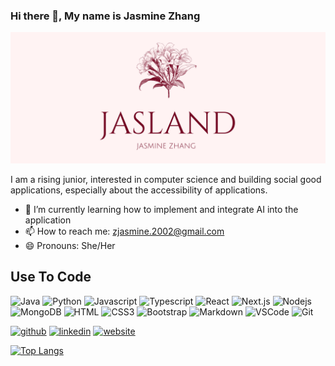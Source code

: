 ### Hi there 👋, My name is Jasmine Zhang
![](img/horizental-banner.png)

I am a rising junior, interested in computer science and building social good applications, especially about the accessibility of applications. 

- 🌱 I’m currently learning how to implement and integrate AI into the application 
- 📫 How to reach me: zjasmine.2002@gmail.com 
- 😄 Pronouns: She/Her

## Use To Code
![Java](https://img.shields.io/badge/Java-ED1D24?style=for-the-badge&labelColor=black&logo=Java&logoColor=3776AB)
![Python](https://img.shields.io/badge/Python-3776AB?style=for-the-badge&labelColor=black&logo=Python&logoColor=3776AB)
![Javascript](https://img.shields.io/badge/Javascript-F0DB4F?style=for-the-badge&labelColor=black&logo=javascript&logoColor=F0DB4F)
![Typescript](https://img.shields.io/badge/Typescript-007acc?style=for-the-badge&labelColor=black&logo=typescript&logoColor=007acc)
![React](https://img.shields.io/badge/-React-61DBFB?style=for-the-badge&labelColor=black&logo=react&logoColor=61DBFB)
![Next.js](https://img.shields.io/badge/next.js-000000?style=for-the-badge&logo=nextdotjs&logoColor=white)
![Nodejs](https://img.shields.io/badge/Nodejs-3C873A?style=for-the-badge&labelColor=black&logo=node.js&logoColor=3C873A)
![MongoDB](https://img.shields.io/badge/MongoDB-4EA94B?style=for-the-badge&logo=mongodb&logoColor=white)
![HTML](https://img.shields.io/badge/HTML5-E34F26?style=for-the-badge&logo=html5&logoColor=white)
![CSS3](https://img.shields.io/badge/CSS3-1572B6?style=for-the-badge&logo=css3&logoColor=white)
![Bootstrap](https://img.shields.io/badge/Bootstrap-563D7C?style=for-the-badge&logo=bootstrap&logoColor=white)
![Markdown](https://img.shields.io/badge/Markdown-000000?style=for-the-badge&logo=markdown&logoColor=white)
![VSCode](https://img.shields.io/badge/Visual_Studio-0078d7?style=for-the-badge&logo=visual%20studio&logoColor=white)
![Git](https://img.shields.io/badge/Git-F05032?style=for-the-badge&logo=git&logoColor=white)


[<img src='https://cdn.jsdelivr.net/npm/simple-icons@3.0.1/icons/github.svg' alt='github' height='40'>](https://github.com/jerryiscat)  [<img src='https://cdn.jsdelivr.net/npm/simple-icons@3.0.1/icons/linkedin.svg' alt='linkedin' height='40'>](https://www.linkedin.com/in/jasmine-zhang-a37500233/)  [<img src='https://cdn.jsdelivr.net/npm/simple-icons@3.0.1/icons/icloud.svg' alt='website' height='40'>](https://jerryiscat.github.io/)  

[![Top Langs](https://github-readme-stats.vercel.app/api/top-langs/?username=jerryiscat)](https://github.com/anuraghazra/github-readme-stats)


<!---
jerryiscat/jerryiscat is a ✨ special ✨ repository because its `README.md` (this file) appears on your GitHub profile.
You can click the Preview link to take a look at your changes.
--->
